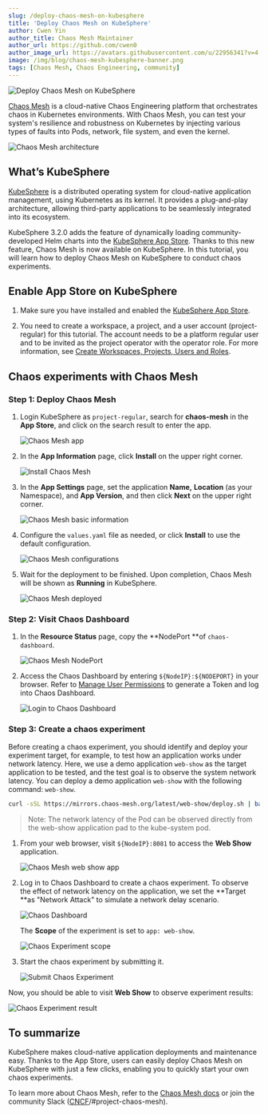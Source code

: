 ```yaml
---
slug: /deploy-chaos-mesh-on-kubesphere
title: 'Deploy Chaos Mesh on KubeSphere'
author: Cwen Yin
author_title: Chaos Mesh Maintainer
author_url: https://github.com/cwen0
author_image_url: https://avatars.githubusercontent.com/u/22956341?v=4
image: /img/blog/chaos-mesh-kubesphere-banner.png
tags: [Chaos Mesh, Chaos Engineering, community]
---
```


![Deploy Chaos Mesh on KubeSphere](/img/blog/chaos-mesh-kubesphere-banner.png)

[Chaos Mesh](https://github.com/chaos-mesh/chaos-mesh) is a cloud-native Chaos Engineering platform that orchestrates chaos in Kubernetes environments. With Chaos Mesh, you can test your system's resilience and robustness on Kubernetes by injecting various types of faults into Pods, network, file system, and even the kernel.

<!--truncate-->

![Chaos Mesh architecture](/img/blog/chaos-mesh-architecture-2.0.png)

## What’s KubeSphere

[KubeSphere](https://kubesphere.io/) is a distributed operating system for cloud-native application management, using Kubernetes as its kernel. It provides a plug-and-play architecture, allowing third-party applications to be seamlessly integrated into its ecosystem.

KubeSphere 3.2.0 adds the feature of dynamically loading community-developed Helm charts into the [KubeSphere App Store](https://kubesphere.io/docs/pluggable-components/app-store/). Thanks to this new feature, Chaos Mesh is now available on KubeSphere. In this tutorial, you will learn how to deploy Chaos Mesh on KubeSphere to conduct chaos experiments.

## Enable App Store on KubeSphere

1. Make sure you have installed and enabled the [KubeSphere App Store](https://kubesphere.io/docs/pluggable-components/app-store/).

2. You need to create a workspace, a project, and a user account (project-regular) for this tutorial. The account needs to be a platform regular user and to be invited as the project operator with the operator role. For more information, see [Create Workspaces, Projects, Users and Roles](https://kubesphere.io/docs/quick-start/create-workspace-and-project/).

## Chaos experiments with Chaos Mesh

### Step 1: Deploy Chaos Mesh

1. Login KubeSphere as `project-regular`, search for **chaos-mesh** in the **App Store**, and click on the search result to enter the app.

   ![Chaos Mesh app](/img/blog/chaos-mesh-app.png)

2. In the **App Information** page, click **Install** on the upper right corner.

   ![Install Chaos Mesh](/img/blog/install-chaos-mesh.png)

3. In the **App Settings** page, set the application **Name,** **Location** (as your Namespace), and **App Version**, and then click **Next** on the upper right corner.

   ![Chaos Mesh basic information](/img/blog/chaos-mesh-basic-info.png)

4. Configure the `values.yaml` file as needed, or click **Install** to use the default configuration.

   ![Chaos Mesh configurations](/img/blog/chaos-mesh-config.png)

5. Wait for the deployment to be finished. Upon completion, Chaos Mesh will be shown as **Running** in KubeSphere.

   ![Chaos Mesh deployed](/img/blog/chaos-mesh-deployed.png)

### Step 2: Visit Chaos Dashboard

1. In the **Resource Status** page, copy the **NodePort **of `chaos-dashboard`.

   ![Chaos Mesh NodePort](/img/blog/chaos-mesh-nodeport.png)

2. Access the Chaos Dashboard by entering `${NodeIP}:${NODEPORT}` in your browser. Refer to [Manage User Permissions](https://chaos-mesh.org/docs/manage-user-permissions/) to generate a Token and log into Chaos Dashboard.

   ![Login to Chaos Dashboard](/img/blog/login-to-dashboard.png)

### Step 3: Create a chaos experiment

Before creating a chaos experiment, you should identify and deploy your experiment target, for example, to test how an application works under network latency. Here, we use a demo application `web-show` as the target application to be tested, and the test goal is to observe the system network latency. You can deploy a demo application `web-show` with the following command: `web-show`.

```bash
curl -sSL https://mirrors.chaos-mesh.org/latest/web-show/deploy.sh | bash
```

> Note: The network latency of the Pod can be observed directly from the web-show application pad to the kube-system pod.

1. From your web browser, visit `${NodeIP}:8081` to access the **Web Show** application.

   ![Chaos Mesh web show app](/img/blog/web-show-app.png)

2. Log in to Chaos Dashboard to create a chaos experiment. To observe the effect of network latency on the application, we set the **Target **as "Network Attack" to simulate a network delay scenario.

   ![Chaos Dashboard](/img/blog/chaos-dashboard-networkchaos.png)

   The **Scope** of the experiment is set to `app: web-show`.

   ![Chaos Experiment scope](/img/blog/chaos-experiment-scope.png)

3. Start the chaos experiment by submitting it.

   ![Submit Chaos Experiment](/img/blog/start-chaos-experiment.png)

Now, you should be able to visit **Web Show** to observe experiment results:

![Chaos Experiment result](/img/blog/experiment-result.png)

## To summarize

KubeSphere makes cloud-native application deployments and maintenance easy. Thanks to the App Store, users can easily deploy Chaos Mesh on KubeSphere with just a few clicks, enabling you to quickly start your own chaos experiments.

To learn more about Chaos Mesh, refer to the [Chaos Mesh docs](https://chaos-mesh.org/docs/) or join the community Slack ([CNCF](https://slack.cncf.io/)/#project-chaos-mesh).
